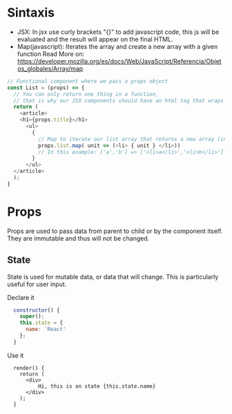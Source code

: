 
# Sintaxis
- JSX: In jsx use curly brackets "{}" to add javascript code, this js will be evaluated and the result will appear on the final HTML.
- Map(javascript): Iterates the array and create a new array with a given function
Read More on: https://developer.mozilla.org/es/docs/Web/JavaScript/Referencia/Objetos_globales/Array/map


``` javascript
// Functional component where we pass a props object
const List = (props) => {
  // You can only return one thing in a function, 
  // that is why our JSX components should have an html tag that wraps everything.
  return (
    <article>
    <h1>{props.title}</h1>
      <ul>
        {
          // Map to iterate our list array that returns a new array (inmmutability)
          props.list.map( unit => (<li> { unit } </li>))
          // In this example: ['a','b'] => ['<li>a</li>','<li>b</li>']
        }
      </ul>
  </article>
  );
}

```

# Props
Props are used to pass data from parent to child or by the component itself. They are immutable and thus will not be changed.

## State 
State is used for mutable data, or data that will change. This is particularly useful for user input. 

Declare it
``` javascript
  constructor() {
    super();
    this.state = {
      name: 'React'
    };
  }
```

Use it
```
  render() {
    return (
      <div>
          Hi, this is an state {this.state.name}
      </div>
    );
  }
```
